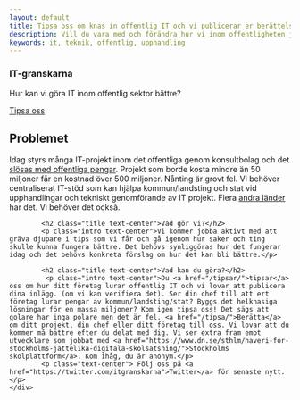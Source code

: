 ```yaml
---
layout: default
title: Tipsa oss om knas in offentlig IT och vi publicerar er berättelse!
description: Vill du vara med och förändra hur vi inom offentligheten jobbat med IT, tipsa oss om allt som gått fel.
keywords: it, teknik, offentlig, upphandling
---
```


<section id="promo" class="promo section offset-header">
        <div class="container text-center">
            <h3 class="title">IT<span class="highlight">-granskarna</span></h3>
            <p class="intro">Hur kan vi göra IT inom offentlig sektor bättre?</p>
            <div class="btns">
                <a class="btn btn-cta-primary" href="/tipsa/">Tipsa oss</a>
            </div>
        </div>
    </section>
    

<section id="about" class="about section">
        <div class="container">
            <h2 class="title text-center">Problemet</h2>
            <p class="intro text-center">
            Idag styrs många IT-projekt inom det offentliga genom konsultbolag och det <a href="https://www.dn.se/sthlm/haveri-for-stockholms-jattelika-digitala-skolsatsning/">slösas med offentliga pengar</a>. Projekt som borde kosta mindre än 50 miljoner får en kostnad över 500 miljoner. Nånting är grovt fel. Vi behöver centraliserat IT-stöd som kan hjälpa kommun/landsting och stat vid upphandlingar och tekniskt genomförande av IT projekt. Flera <a href="/bakgrund/">andra länder</a> har det. Vi behöver det också.
            </p>

            <h2 class="title text-center">Vad gör vi?</h2>
            <p class="intro text-center">Vi kommer jobba aktivt med att gräva djupare i tips som vi får och gå igenom hur saker och ting skulle kunna fungera bättre. Det behövs synliggöras hur det fungerar idag och det behövs konkreta förslag om hur det kan bli bättre.</p>

            <h2 class="title text-center">Vad kan du göra?</h2>
             <p class="intro text-center">Du <a href="/tipsar/">tipsar</a> oss om hur ditt företag lurar offentlig IT och vi lovar att publicera dina inlägg. (om vi kan verifiera det). Ser din chef till att ert företag lurar pengar av kommun/landsting/stat? Byggs det helknasiga lösningar för en massa miljoner? Kom igen tipsa oss! Det sägs att golare har inga polare men det är fel. <a href="/tipsa/">Berätta</a> om ditt projekt, din chef eller ditt företag till oss. Vi lovar att du kommer må bättre efter du delat med dig. Vi ser extra fram emot utvecklare som jobbat med <a href="https://www.dn.se/sthlm/haveri-for-stockholms-jattelika-digitala-skolsatsning/">Stockholms skolplattform</a>. Kom ihåg, du är anonym.</p>
            <p class="text-center"> Följ oss på <a href="https://twitter.com/itgranskarna">Twitter</a> för senaste nytt.</p>
    </div>
</section> 